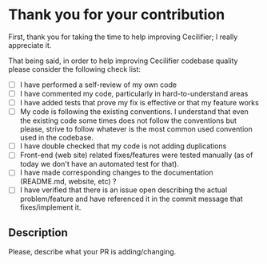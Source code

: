 # Thank you for your contribution

First, thank you for taking the time to help improving Cecilifier; I really appreciate it.

That being said, in order to help improving Cecilifier codebase quality please consider the following check list:

- [ ] I have performed a self-review of my own code
- [ ] I have commented my code, particularly in hard-to-understand areas
- [ ] I have added tests that prove my fix is effective or that my feature works
- [ ] My code is following the existing conventions. I understand that even the existing code some times does not follow the conventions but please, strive to follow whatever is the most common used convention used in the codebase.
- [ ] I have double checked that my code is not adding duplications
- [ ] Front-end (web site) related fixes/features were tested manually (as of today we don't have an automated test for that).
- [ ] I have made corresponding changes to the documentation (README.md, website, etc) ?
- [ ] I have verified that there is an issue open describing the actual problem/feature and have referenced it in the commit message that fixes/implement it.

## Description

Please, describe what your PR is adding/changing.
